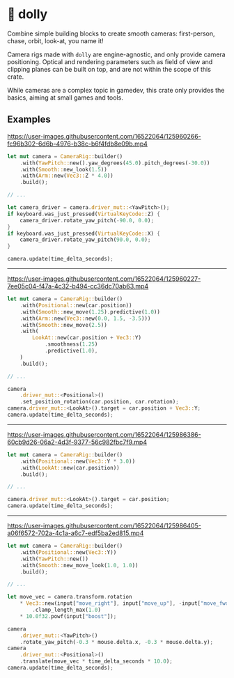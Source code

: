 # 🎥 dolly

Combine simple building blocks to create smooth cameras: first-person, chase, orbit, look-at, you name it!

Camera rigs made with `dolly` are engine-agnostic, and only provide camera positioning. Optical and rendering parameters such as field of view and clipping planes can be built on top, and are not within the scope of this crate.

While cameras are a complex topic in gamedev, this crate only provides the basics, aiming at small games and tools.

## Examples

https://user-images.githubusercontent.com/16522064/125960266-fc96b302-6d6b-4976-b38c-b6f4fdb8e09b.mp4

```rust
let mut camera = CameraRig::builder()
    .with(YawPitch::new().yaw_degrees(45.0).pitch_degrees(-30.0))
    .with(Smooth::new_look(1.5))
    .with(Arm::new(Vec3::Z * 4.0))
    .build();

// ...

let camera_driver = camera.driver_mut::<YawPitch>();
if keyboard.was_just_pressed(VirtualKeyCode::Z) {
    camera_driver.rotate_yaw_pitch(-90.0, 0.0);
}
if keyboard.was_just_pressed(VirtualKeyCode::X) {
    camera_driver.rotate_yaw_pitch(90.0, 0.0);
}

camera.update(time_delta_seconds);
```

---

https://user-images.githubusercontent.com/16522064/125960227-7ee05c04-f47a-4c32-b494-cc36dc70ab63.mp4

```rust
let mut camera = CameraRig::builder()
    .with(Positional::new(car.position))
    .with(Smooth::new_move(1.25).predictive(1.0))
    .with(Arm::new(Vec3::new(0.0, 1.5, -3.5)))
    .with(Smooth::new_move(2.5))
    .with(
        LookAt::new(car.position + Vec3::Y)
            .smoothness(1.25)
            .predictive(1.0),
    )
    .build();

// ...

camera
    .driver_mut::<Positional>()
    .set_position_rotation(car.position, car.rotation);
camera.driver_mut::<LookAt>().target = car.position + Vec3::Y;
camera.update(time_delta_seconds);
```

---

https://user-images.githubusercontent.com/16522064/125986386-60cb9d26-06a2-4d3f-9377-56c982fbc7f9.mp4

```rust
let mut camera = CameraRig::builder()
    .with(Positional::new(Vec3::Y * 3.0))
    .with(LookAt::new(car.position))
    .build();

// ...

camera.driver_mut::<LookAt>().target = car.position;
camera.update(time_delta_seconds);
```

---

https://user-images.githubusercontent.com/16522064/125986405-a06f6572-702a-4c1a-a6c7-edf5ba2ed815.mp4

```rust
let mut camera = CameraRig::builder()
    .with(Positional::new(Vec3::Y))
    .with(YawPitch::new())
    .with(Smooth::new_move_look(1.0, 1.0))
    .build();

// ...

let move_vec = camera.transform.rotation
    * Vec3::new(input["move_right"], input["move_up"], -input["move_fwd"])
        .clamp_length_max(1.0)
    * 10.0f32.powf(input["boost"]);

camera
    .driver_mut::<YawPitch>()
    .rotate_yaw_pitch(-0.3 * mouse.delta.x, -0.3 * mouse.delta.y);
camera
    .driver_mut::<Positional>()
    .translate(move_vec * time_delta_seconds * 10.0);
camera.update(time_delta_seconds);
```

